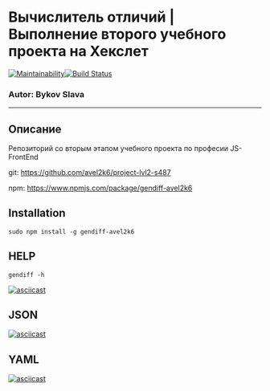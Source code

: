 # Вычислитель отличий | Выполнение второго учебного проекта на Хекслет

[![Maintainability](https://api.codeclimate.com/v1/badges/7e94cf827e7f293b947e/maintainability)](https://codeclimate.com/github/avel2k6/project-lvl2-s487/maintainability)[![Build Status](https://travis-ci.org/avel2k6/project-lvl2-s487.svg?branch=master)](https://travis-ci.org/avel2k6/project-lvl2-s487)
### Autor: Bykov Slava
____________________________________________________
## Описание
Репозиторий со вторым этапом учебного проекта по професии JS-FrontEnd

git: https://github.com/avel2k6/project-lvl2-s487

npm: https://www.npmjs.com/package/gendiff-avel2k6

## Installation

```
sudo npm install -g gendiff-avel2k6
```
## HELP
```
gendiff -h
```

[![asciicast](https://asciinema.org/a/MNQEXBkio1DkUyAohNAYB8rkA.svg)](https://asciinema.org/a/MNQEXBkio1DkUyAohNAYB8rkA)

## JSON
[![asciicast](https://asciinema.org/a/jcIVVXXthtk4QwGWFJi0XZjEu.svg)](https://asciinema.org/a/jcIVVXXthtk4QwGWFJi0XZjEu)

## YAML
[![asciicast](https://asciinema.org/a/yrU3HiAXeAhur71vyH9hNKEMx.svg)](https://asciinema.org/a/yrU3HiAXeAhur71vyH9hNKEMx)
